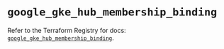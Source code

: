 # `google_gke_hub_membership_binding`

Refer to the Terraform Registry for docs: [`google_gke_hub_membership_binding`](https://registry.terraform.io/providers/hashicorp/google-beta/5.29.0/docs/resources/google_gke_hub_membership_binding).
